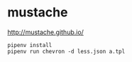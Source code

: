 mustache
========

http://mustache.github.io/


    pipenv install
    pipenv run chevron -d less.json a.tpl
